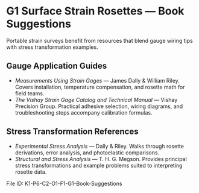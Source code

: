 # G1 Surface Strain Rosettes — Book Suggestions

Portable strain surveys benefit from resources that blend gauge wiring tips with stress transformation examples.

## Gauge Application Guides
- *Measurements Using Strain Gages* — James Dally & William Riley. Covers installation, temperature compensation, and rosette math for field teams.
- *The Vishay Strain Gage Catalog and Technical Manual* — Vishay Precision Group. Practical adhesive selection, wiring diagrams, and troubleshooting steps accompany calibration formulas.

## Stress Transformation References
- *Experimental Stress Analysis* — Dally & Riley. Walks through rosette derivations, error analysis, and photoelastic comparisons.
- *Structural and Stress Analysis* — T. H. G. Megson. Provides principal stress transformations and example problems suited to interpreting rosette data.

File ID: K1-P6-C2-O1-F1-G1-Book-Suggestions
